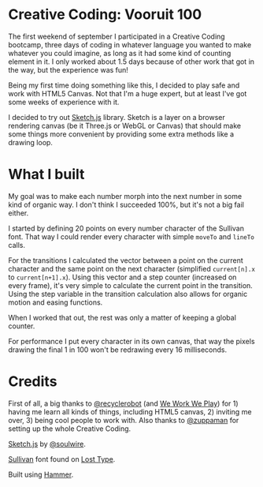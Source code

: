 # Creative Coding: Vooruit 100

The first weekend of september I participated in a Creative Coding bootcamp, three days of coding in whatever language you wanted to make whatever you could imagine, as long as it had some kind of counting element in it. I only worked about 1.5 days because of other work that got in the way, but the experience was fun!

Being my first time doing something like this, I decided to play safe and work with HTML5 Canvas. Not that I'm a huge expert, but at least I've got some weeks of experience with it.

I decided to try out [Sketch.js](http://soulwire.github.io/sketch.js/) library. Sketch is a layer on a browser rendering canvas (be it Three.js or WebGL or Canvas) that should make some things more convenient by providing some extra methods like a drawing loop.

# What I built
My goal was to make each number morph into the next number in some kind of organic way. I don't think I succeeded 100%, but it's not a big fail either.

I started by defining 20 points on every number character of the Sullivan font. That way I could render every character with simple `moveTo` and `lineTo` calls.

For the transitions I calculated the vector between a point on the current character and the same point on the next character (simplified `current[n].x` to `current[n+1].x`). Using this vector and a step counter (increased on every frame), it's very simple to calculate the current point in the transition. Using the step variable in the transition calculation also allows for organic motion and easing functions.

When I worked that out, the rest was only a matter of keeping a global counter.

For performance I put every character in its own canvas, that way the pixels drawing the final 1 in 100 won't be redrawing every 16 milliseconds.

# Credits

First of all, a big thanks to [@recyclerobot](http://twitter.com/recyclerobot) (and [We Work We Play](http://weworkweplay.com)) for 1) having me learn all kinds of things, including HTML5 canvas, 2) inviting me over, 3) being cool people to work with. Also thanks to [@zuppaman](http://twitter.com/zuppaman) for setting up the whole Creative Coding.

[Sketch.js](http://soulwire.github.io/sketch.js/) by [@soulwire](http://soulwire.github.io).

[Sullivan](http://www.losttype.com/font/?name=sullivan) font found on [Lost Type](http://losttype.com).

Built using [Hammer](http://hammerformac.com).

